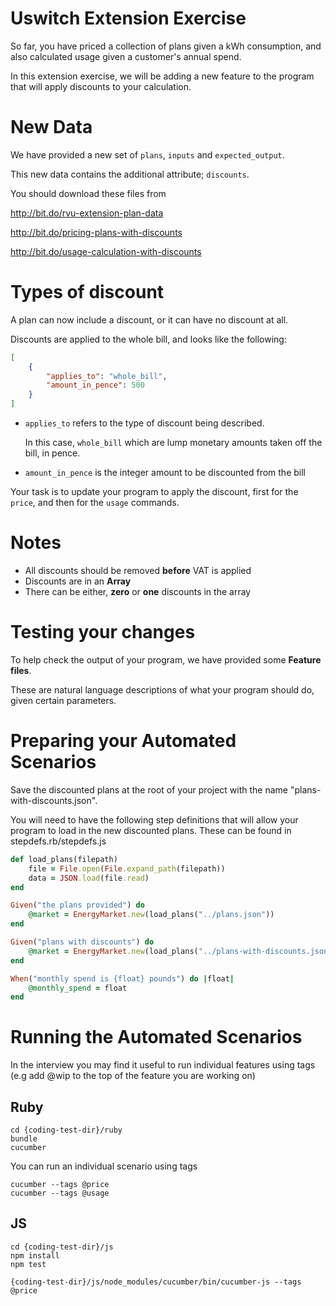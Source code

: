 # Uswitch Extension Exercise

So far, you have priced a collection of plans given a kWh consumption,
and also calculated usage given a customer's annual spend.

In this extension exercise, we will be adding a new feature to the
program that will apply discounts to your calculation.

# New Data

We have provided a new set of `plans`, `inputs` and `expected_output`.

This new data contains the additional attribute; `discounts`.

You should download these files from

http://bit.do/rvu-extension-plan-data

http://bit.do/pricing-plans-with-discounts

http://bit.do/usage-calculation-with-discounts


# Types of discount

A plan can now include a discount, or it can have no discount at all.

Discounts are applied to the whole bill, and looks like the following:

```json
[
    {
        "applies_to": "whole_bill",
        "amount_in_pence": 500
    }
]
```

+ `applies_to` refers to the type of discount being described.

    In this case, `whole_bill` which are lump monetary amounts taken off the bill, in pence.

+ `amount_in_pence` is the integer amount to be discounted from the bill


Your task is to update your program to apply the discount, first for the `price`, and then for the `usage` commands.

# Notes

+ All discounts should be removed **before** VAT is applied
+ Discounts are in an **Array**
+ There can be either, **zero** or **one** discounts in the array

# Testing your changes

To help check the output of your program, we have provided some **Feature files**.

These are natural language descriptions of what your program should do, given certain parameters.

# Preparing your Automated Scenarios

Save the discounted plans at the root of your project with the name "plans-with-discounts.json".

You will need to have the following step definitions that will allow your program to load in the new discounted plans. These can be found in stepdefs.rb/stepdefs.js

```ruby
def load_plans(filepath)
    file = File.open(File.expand_path(filepath))
    data = JSON.load(file.read)
end

Given("the plans provided") do
    @market = EnergyMarket.new(load_plans("../plans.json"))
end

Given("plans with discounts") do
    @market = EnergyMarket.new(load_plans("../plans-with-discounts.json"))
end

When("monthly spend is {float} pounds") do |float|
    @monthly_spend = float
end

```

# Running the Automated Scenarios

In the interview you may find it useful to run individual features using tags (e.g add @wip to the top of the feature you are working on)

## Ruby

```
cd {coding-test-dir}/ruby
bundle
cucumber

```

You can run an individual scenario using tags

```
cucumber --tags @price
cucumber --tags @usage
```

## JS

```
cd {coding-test-dir}/js
npm install
npm test

```

```
{coding-test-dir}/js/node_modules/cucumber/bin/cucumber-js --tags @price

```
